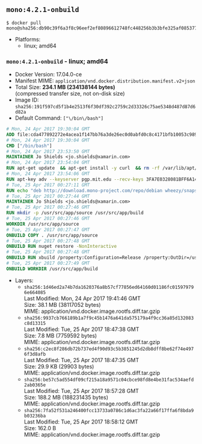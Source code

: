 ## `mono:4.2.1-onbuild`

```console
$ docker pull mono@sha256:db90c39f6a3f8c96eef2ef80896612748fc448256b3b3bfe325af085377d10e4
```

-	Platforms:
	-	linux; amd64

### `mono:4.2.1-onbuild` - linux; amd64

-	Docker Version: 17.04.0-ce
-	Manifest MIME: `application/vnd.docker.distribution.manifest.v2+json`
-	Total Size: **234.1 MB (234138144 bytes)**  
	(compressed transfer size, not on-disk size)
-	Image ID: `sha256:191f597cd5f1b4e2513f6f30df392c2759c2d33326c75ae5348d487d87d6d82a`
-	Default Command: `["\/bin\/bash"]`

```dockerfile
# Mon, 24 Apr 2017 19:30:04 GMT
ADD file:cda477892272e4acea1f147bb76a3de26ec0d0abfd0c8c4171bfb10053c98985 in / 
# Mon, 24 Apr 2017 19:30:04 GMT
CMD ["/bin/bash"]
# Mon, 24 Apr 2017 23:53:50 GMT
MAINTAINER Jo Shields <jo.shields@xamarin.com>
# Mon, 24 Apr 2017 23:54:04 GMT
RUN apt-get update 	&& apt-get install -y curl 	&& rm -rf /var/lib/apt/lists/*
# Mon, 24 Apr 2017 23:54:06 GMT
RUN apt-key adv --keyserver pgp.mit.edu --recv-keys 3FA7E0328081BFF6A14DA29AA6A19B38D3D831EF
# Tue, 25 Apr 2017 00:27:11 GMT
RUN echo "deb http://download.mono-project.com/repo/debian wheezy/snapshots/4.2.1.102 main" > /etc/apt/sources.list.d/mono-xamarin.list 	&& apt-get update 	&& apt-get install -y mono-devel ca-certificates-mono fsharp mono-vbnc nuget 	&& rm -rf /var/lib/apt/lists/*
# Tue, 25 Apr 2017 00:27:44 GMT
MAINTAINER Jo Shields <jo.shields@xamarin.com>
# Tue, 25 Apr 2017 00:27:46 GMT
RUN mkdir -p /usr/src/app/source /usr/src/app/build
# Tue, 25 Apr 2017 00:27:46 GMT
WORKDIR /usr/src/app/source
# Tue, 25 Apr 2017 00:27:47 GMT
ONBUILD COPY . /usr/src/app/source
# Tue, 25 Apr 2017 00:27:48 GMT
ONBUILD RUN nuget restore -NonInteractive
# Tue, 25 Apr 2017 00:27:48 GMT
ONBUILD RUN xbuild /property:Configuration=Release /property:OutDir=/usr/src/app/build/
# Tue, 25 Apr 2017 00:27:49 GMT
ONBUILD WORKDIR /usr/src/app/build
```

-	Layers:
	-	`sha256:1d46ed2a74b7da1620376a8b57cf77856ed64160d01186fc015979796e664085`  
		Last Modified: Mon, 24 Apr 2017 19:41:46 GMT  
		Size: 38.1 MB (38117052 bytes)  
		MIME: application/vnd.docker.image.rootfs.diff.tar.gzip
	-	`sha256:9937cb766189b1a7f9c45b1476a641da575179a4f9cc36a85d132083c8d13315`  
		Last Modified: Tue, 25 Apr 2017 18:47:38 GMT  
		Size: 7.8 MB (7759592 bytes)  
		MIME: application/vnd.docker.image.rootfs.diff.tar.gzip
	-	`sha256:c2ec8f286db72b737ed4f90d93c5b3851245d2db8dff8be62f74e4976f3d8afb`  
		Last Modified: Tue, 25 Apr 2017 18:47:35 GMT  
		Size: 29.9 KB (29903 bytes)  
		MIME: application/vnd.docker.image.rootfs.diff.tar.gzip
	-	`sha256:be57c5ad554df09cf215a18a9571c04cbce98fd8e4be31fac534aefd2ab0365e`  
		Last Modified: Tue, 25 Apr 2017 18:57:28 GMT  
		Size: 188.2 MB (188231435 bytes)  
		MIME: application/vnd.docker.image.rootfs.diff.tar.gzip
	-	`sha256:7fa52f531a246400fcc13733a0786c1d6ac3fa22a66f17ffa6f8bda9b03236ba`  
		Last Modified: Tue, 25 Apr 2017 18:58:12 GMT  
		Size: 162.0 B  
		MIME: application/vnd.docker.image.rootfs.diff.tar.gzip
